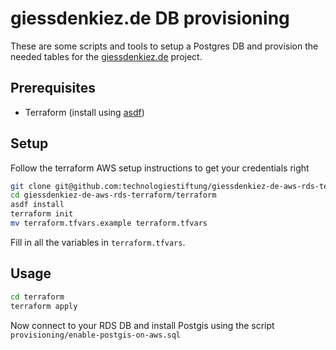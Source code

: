 # giessdenkiez.de DB provisioning

These are some scripts and tools to setup a Postgres DB and provision the needed tables for the [giessdenkiez.de](https://github.com/technologiestiftung/giessdenkiez-de/) project.


## Prerequisites

- Terraform (install using [asdf](https://asdf-vm.com/#/))

## Setup

Follow the terraform AWS setup instructions to get your credentials right

```bash
git clone git@github.com:technologiestiftung/giessdenkiez-de-aws-rds-terraform.git
cd giessdenkiez-de-aws-rds-terraform/terraform
asdf install
terraform init
mv terraform.tfvars.example terraform.tfvars
```
Fill in all the variables in `terraform.tfvars`.
## Usage

```bash
cd terraform
terraform apply
```

Now connect to your RDS DB and install Postgis using the script `provisioning/enable-postgis-on-aws.sql`
